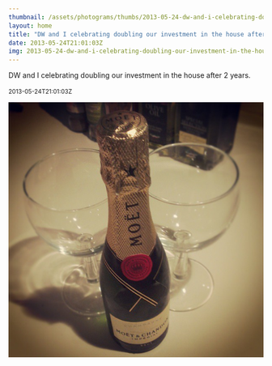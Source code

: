 ```yaml
---
thumbnail: /assets/photograms/thumbs/2013-05-24-dw-and-i-celebrating-doubling-our-investment-in-the-house-after-2-years-.jpg
layout: home
title: "DW and I celebrating doubling our investment in the house after 2 years."
date: 2013-05-24T21:01:03Z
img: 2013-05-24-dw-and-i-celebrating-doubling-our-investment-in-the-house-after-2-years-.jpg
---
```


DW and I celebrating doubling our investment in the house after 2 years.

<small>2013-05-24T21:01:03Z</small>

![DW and I celebrating doubling our investment in the house after 2 years.](/assets/photograms/original/2013-05-24-dw-and-i-celebrating-doubling-our-investment-in-the-house-after-2-years-.jpg)
